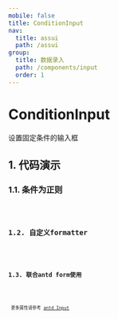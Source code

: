 ```yaml
---
mobile: false
title: ConditionInput
nav:
  title: assui
  path: /assui
group:
  title: 数据录入
  path: /components/input
  order: 1
---
```


# ConditionInput
设置固定条件的输入框

## 1. 代码演示

### 1.1. 条件为正则

<code hideActions='["CSB", "EXTERNAL"]' src="./demo/NormalRegexp.jsx" />

### 1.2. 自定义formatter
<code hideActions='["CSB", "EXTERNAL"]' src="./demo/Formatter.jsx" />

### 1.3. 联合antd form使用
<code hideActions='["CSB", "EXTERNAL"]' src="./demo/Form.jsx" />


<API></API>
更多属性请参考 [antd Input](https://ant.design/components/input-cn/)
